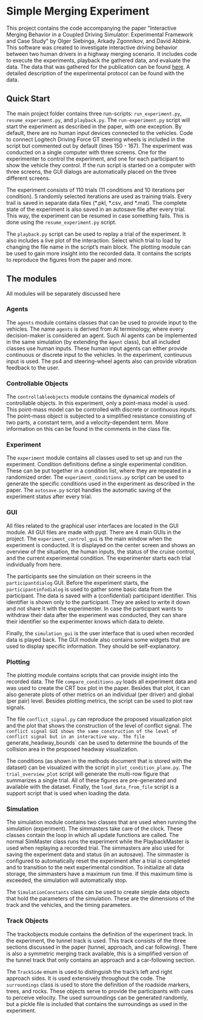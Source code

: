 # Simple Merging Experiment
This project contains the code accompanying the paper "Interactive Merging Behavior in a Coupled Driving Simulator: Experimental Framework and Case Study" by Olger Siebinga, Arkady Zgonnikov, and David Abbink. This software was created to investigate interactive driving behavior between two human drivers in a highway merging scenario. It includes code to execute the experiments, playback the gathered data, and evaluate the data. The data that was gathered for the publication can be found [here](https://doi.org/10.4121/19550377). A detailed description of the experimental protocol can be found with the data.

## Quick Start
The main project folder contains three run-scripts: `run_experiment.py`, `resume_experiment.py`, and `playback.py`. The `run-experiment.py` script will start the experiment as described in the paper, with one exception. By default, there are no human input devices connected to the vehicles. Code to connect Logitech Driving Force GT steering wheels is included in the script but commented out by default (lines 150 - 167). The experiment was conducted on a single computer with three screens. One for the experimenter to control the experiment, and one for each participant to show the vehicle they control. If the run script is started on a computer with three screens, the GUI dialogs are automatically placed on the three different screens. 

The experiment consists of 110 trials (11 conditions and 10 iterations per condition). 5 randomly selected iterations are used as training trials. Every trail is saved in separate data files (*.pkl, *.csv, and *.mat). The complete state of the experiment is also saved in an autosave file after every trial. This way, the experiment can be resumed in case something fails. This is done using the `resume_experiment.py` script.

The `playback.py` script can be used to replay a trial of the experiment. It also includes a live plot of the interaction. Select which trial to load by changing the file name in the script’s main block. The plotting module can be used to gain more insight into the recorded data. It contains the scripts to reproduce the figures from the paper and more.

## The modules
All modules will be separately discussed here

### Agents
The `agents` module contains classes that can be used to provide input to the vehicles. The name `agents` is derived from AI terminology, where every decision-maker is considered an agent. Such AI agents can be implemented in the same simulation (by extending the `Agent` class), but all included classes use human inputs. These human input agents can either provide continuous or discrete input to the vehicles. In the experiment, continuous input is used. The ps4 and steering-wheel agents also can provide vibration feedback to the user. 

### Controllable Objects
The `controllableobjects` module contains the dynamical models of controllable objects. In this experiment, only a point-mass model is used. This point-mass model can be controlled with discrete or continuous inputs. The point-mass object is subjected to a simplified resistance consisting of two parts, a constant term, and a velocity-dependent term. More information on this can be found in the comments in the class file. 

### Experiment
The `experiment` module contains all classes used to set up and run the experiment. Condition definitions define a single experimental condition. These can be put together in a condition list, where they are repeated in a randomized order. The `experiment_conditions.py` script can be used to generate the specific conditions used in the experiment as described in the paper. The `autosave.py` script handles the automatic saving of the experiment status after every trial.

### GUI
All files related to the graphical user interfaces are located in the GUI module. All GUI files are made with pyqt. There are 4 main GUIs in the project. The `experiment_control_gui` is the main window when the experiment is conducted. It is displayed on the center screen and shows an overview of the situation, the human inputs, the status of the cruise control, and the current experimental condition. The experimenter starts each trial individually from here. 

The participants see the simulation on their screens in the `participantdialog` GUI. Before the experiment starts, the `participantinfodialog` is used to gather some basic data from the participant. The data is saved with a (confidential) participant identifier. This identifier is shown only to the participant. They are asked to write it down and not share it with the experimenter. In case the participant wants to withdraw their data after the experiment was conducted, they can share their identifier so the experimenter knows which data to delete.

Finally, the `simulation_gui` is the user interface that is used when recorded data is played back. The GUI module also contains some widgets that are used to display specific information. They should be self-explanatory. 

### Plotting
The plotting module contains scripts that can provide insight into the recorded data. The file `compare_conditions.py` loads all experiment data and was used to create the CRT box plot in the paper. Besides that plot, it can also generate plots of other metrics on an individual (per driver) and global (per pair) level. Besides plotting metrics, the script can be used to plot raw signals. 

The file `conflict_signal.py` can reproduce the proposed visualization plot and the plot that shows the construction of the level of conflict signal. The `conflict signal GUI shows the same construction of the level of conflict signal but in an interactive way. The file `generate_headway_bounds` can be used to determine the bounds of the collision area in the proposed headway visualization. 

The conditions (as shown in the methods document that is stored with the dataset) can be visualized with the script in `plot_condition_plane.py`. The `trial_overview_plot` script will generate the multi-row figure that summarizes a single trial. All of these figures are pre-generated and available with the dataset. Finally, the `load_data_from_file` script is a support script that is used when loading the data.

### Simulation
The simulation module contains two classes that are used when running the simulation (experiment). The simmasters take care of the clock. These classes contain the loop in which all update functions are called. The normal SimMaster class runs the experiment while the PlaybackMaster is used when replaying a recorded trial. The simmasters are also used for saving the experiment data and status (in an autosave). The simmaster is configured to automatically reset the experiment after a trial is completed and to transition to the next experimental condition. To initialize all data storage, the simmasters have a maximum run time. If this maximum time is exceeded, the simulation will automatically stop. 

The `SimulationConstants` class can be used to create simple data objects that hold the parameters of the simulation. These are the dimensions of the track and the vehicles, and the timing parameters.

### Track Objects
The trackobjects module contains the definition of the experiment track. In the experiment, the tunnel track is used. This track consists of the three sections discussed in the paper (tunnel, approach, and car following). There is also a symmetric merging track available, this is a simplified version of the tunnel track that only contains an approach and a car-following section.

The `TrackSide` enum is used to distinguish the track’s left and right approach sides. It is used extensively throughout the code. The `surroundings` class is used to store the definition of the roadside markers, trees, and rocks. These objects serve to provide the participants with cues to perceive velocity. The used surroundings can be generated randomly, but a pickle file is included that contains the surroundings as used in the experiment.   
